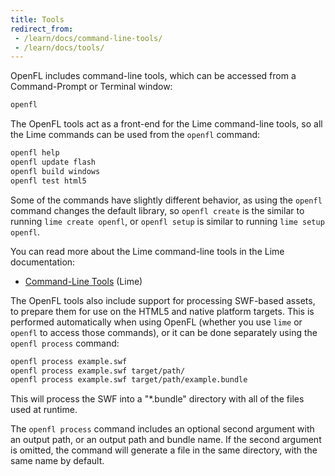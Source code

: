 ```yaml
---
title: Tools
redirect_from:
 - /learn/docs/command-line-tools/
 - /learn/docs/tools/
---
```


OpenFL includes command-line tools, which can be accessed from a Command-Prompt or Terminal window:

```bash
openfl
```

The OpenFL tools act as a front-end for the Lime command-line tools, so all the Lime commands can be used from the `openfl` command:

```bash
openfl help
openfl update flash
openfl build windows
openfl test html5
```

Some of the commands have slightly different behavior, as using the `openfl` command changes the default library, so `openfl create` is the similar to running `lime create openfl`, or `openfl setup` is similar to running `lime setup openfl`.

You can read more about the Lime command-line tools in the Lime documentation:

 * [Command-Line Tools](http://lime.software/docs/command-line-tools/) (Lime)

The OpenFL tools also include support for processing SWF-based assets, to prepare them for use on the HTML5 and native platform targets. This is performed automatically when using OpenFL (whether you use `lime` or `openfl` to access those commands), or it can be done separately using the `openfl process` command:

```bash
openfl process example.swf
openfl process example.swf target/path/
openfl process example.swf target/path/example.bundle
```

This will process the SWF into a "\*.bundle" directory with all of the files used at runtime.

The `openfl process` command includes an optional second argument with an output path, or an output path and bundle name. If the second argument is omitted, the command will generate a file in the same directory, with the same name by default.